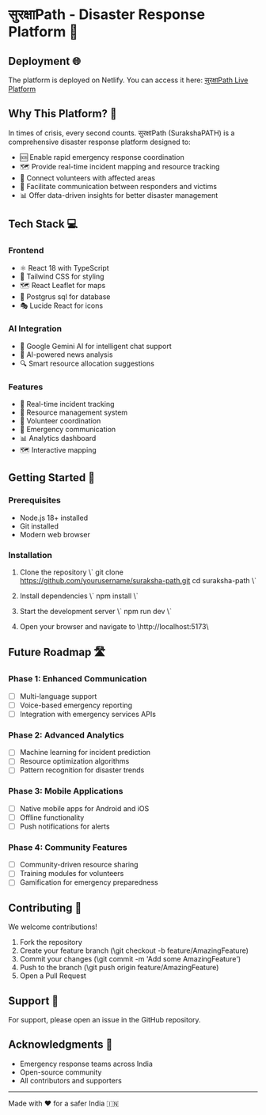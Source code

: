 # सुरक्षाPath - Disaster Response Platform 🚨

## Deployment 🌐

The platform is deployed on Netlify. You can access it here:
[सुरक्षाPath Live Platform](https://musical-rolypoly-50cb8c.netlify.app/)

## Why This Platform? 🎯

In times of crisis, every second counts. सुरक्षाPath (SurakshaPATH) is a comprehensive disaster response platform designed to:

- 🆘 Enable rapid emergency response coordination
- 🗺 Provide real-time incident mapping and resource tracking
- 👥 Connect volunteers with affected areas
- 💬 Facilitate communication between responders and victims
- 📊 Offer data-driven insights for better disaster management

## Tech Stack 💻

### Frontend
- ⚛ React 18 with TypeScript
- 🎨 Tailwind CSS for styling
- 🗺 React Leaflet for maps
- 🔄 Postgrus sql for database
- 🎭 Lucide React for icons

### AI Integration
- 🤖 Google Gemini AI for intelligent chat support
- 📰 AI-powered news analysis
- 🔍 Smart resource allocation suggestions

### Features
- 📍 Real-time incident tracking
- 🚁 Resource management system
- 👥 Volunteer coordination
- 💬 Emergency communication
- 📊 Analytics dashboard
- 🗺 Interactive mapping

## Getting Started 🚀

### Prerequisites
- Node.js 18+ installed
- Git installed
- Modern web browser

### Installation

1. Clone the repository
\\\`
git clone https://github.com/yourusername/suraksha-path.git
cd suraksha-path
\\\`

2. Install dependencies
\\\`
npm install
\\\`

3. Start the development server
\\\`
npm run dev
\\\`

4. Open your browser and navigate to \http://localhost:5173\

## Future Roadmap 🛣

### Phase 1: Enhanced Communication
- [ ] Multi-language support
- [ ] Voice-based emergency reporting
- [ ] Integration with emergency services APIs

### Phase 2: Advanced Analytics
- [ ] Machine learning for incident prediction
- [ ] Resource optimization algorithms
- [ ] Pattern recognition for disaster trends

### Phase 3: Mobile Applications
- [ ] Native mobile apps for Android and iOS
- [ ] Offline functionality
- [ ] Push notifications for alerts

### Phase 4: Community Features
- [ ] Community-driven resource sharing
- [ ] Training modules for volunteers
- [ ] Gamification for emergency preparedness

## Contributing 🤝

We welcome contributions!

1. Fork the repository
2. Create your feature branch (\git checkout -b feature/AmazingFeature\)
3. Commit your changes (\git commit -m 'Add some AmazingFeature'\)
4. Push to the branch (\git push origin feature/AmazingFeature\)
5. Open a Pull Request

## Support 💪

For support, please open an issue in the GitHub repository.

## Acknowledgments 🙏

- Emergency response teams across India
- Open-source community
- All contributors and supporters

---

Made with ❤ for a safer India 🇮🇳
